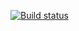 [![Build status](https://ci.appveyor.com/api/projects/status/j31b9xqueu8ljwe0?svg=true)](https://ci.appveyor.com/project/KseniyaAltuhova/dz-appveyor)